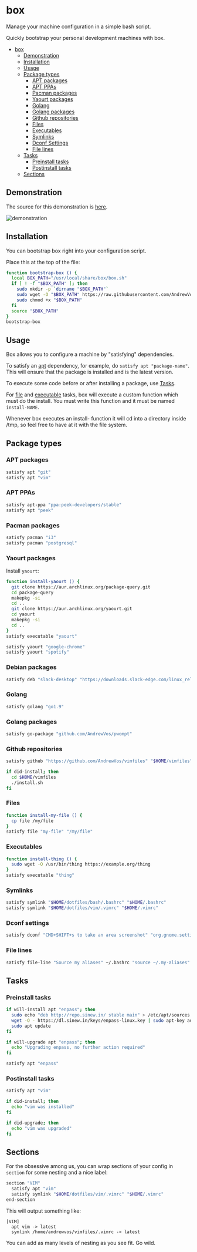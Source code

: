 # box

Manage your machine configuration in a simple bash script.

Quickly bootstrap your personal development machines with box.

- [box](#box)
  - [Demonstration](#demonstration)
  - [Installation](#installation)
  - [Usage](#usage)
  - [Package types](#package-types)
    - [APT packages](#apt-packages)
    - [APT PPAs](#apt-ppas)
    - [Pacman packages](#pacman-packages)
    - [Yaourt packages](#yaourt-packages)
    - [Golang](#golang)
    - [Golang packages](#golang-packages)
    - [Github repositories](#github-repositories)
    - [Files](#files)
    - [Executables](#executables)
    - [Symlinks](#symlinks)
    - [Dconf Settings](#dconf-settings)
    - [File lines](#file-lines)
  - [Tasks](#tasks)
    - [Preinstall tasks](#preinstall-tasks)
    - [Postinstall tasks](#postinstall-tasks)
  - [Sections](#sections)

## Demonstration

The source for this demonstration is [here](https://github.com/AndrewVos/dotfiles).

![demonstration](demonstration.gif)

## Installation

You can bootstrap box right into your configuration script.

Place this at the top of the file:

```bash
function bootstrap-box () {
  local BOX_PATH="/usr/local/share/box/box.sh"
  if [ ! -f "$BOX_PATH" ]; then
    sudo mkdir -p `dirname "$BOX_PATH"`
    sudo wget -O "$BOX_PATH" https://raw.githubusercontent.com/AndrewVos/box/master/box.sh
    sudo chmod +x "$BOX_PATH"
  fi
  source "$BOX_PATH"
}
bootstrap-box
```

## Usage

Box allows you to configure a machine by "satisfying" dependencies.

To satisfy an [apt](#apt-packages) dependency, for example, do `satisfy apt
"package-name"`. This will ensure that the package is installed and is the
latest version.

To execute some code before or after installing a package, use [Tasks](#tasks).

For [file](#files) and [executable](#executables) tasks, box will execute a
custom function which must do the install.
You must write this function and it must be named `install-NAME`.

Whenever box executes an install- function it will cd into a directory
inside /tmp, so feel free to have at it with the file system.

## Package types

### APT packages

```bash
satisfy apt "git"
satisfy apt "vim"
```

### APT PPAs

```bash
satisfy apt-ppa "ppa:peek-developers/stable"
satisfy apt "peek"
```

### Pacman packages

```bash
satisfy pacman "i3"
satisfy pacman "postgresql"
```

### Yaourt packages

Install `yaourt`:

```bash
function install-yaourt () {
  git clone https://aur.archlinux.org/package-query.git
  cd package-query
  makepkg -si
  cd ..
  git clone https://aur.archlinux.org/yaourt.git
  cd yaourt
  makepkg -si
  cd ..
}
satisfy executable "yaourt"
```

```bash
satisfy yaourt "google-chrome"
satisfy yaourt "spotify"
```

### Debian packages

```bash
satisfy deb "slack-desktop" "https://downloads.slack-edge.com/linux_releases/slack-desktop-2.7.1-amd64.deb"
```

### Golang

```bash
satisfy golang "go1.9"
```

### Golang packages

```bash
satisfy go-package "github.com/AndrewVos/pwompt"
```

### Github repositories

```bash
satisfy github "https://github.com/AndrewVos/vimfiles" "$HOME/vimfiles"

if did-install; then
  cd $HOME/vimfiles
  ./install.sh
fi
```

### Files

```bash
function install-my-file () {
  cp file /my/file
}
satisfy file "my-file" "/my/file"
```

### Executables

```bash
function install-thing () {
  sudo wget -O /usr/bin/thing https://example.org/thing
}
satisfy executable "thing"
```

### Symlinks

```bash
satisfy symlink "$HOME/dotfiles/bash/.bashrc" "$HOME/.bashrc"
satisfy symlink "$HOME/dotfiles/vim/.vimrc" "$HOME/.vimrc"
```

### Dconf settings

```bash
satisfy dconf "CMD+SHIFT+s to take an area screenshot" "org.gnome.settings-daemon.plugins.media-keys.area-screenshot-clip" "<Shift><Super>s"
```

### File lines

```bash
satisfy file-line "Source my aliases" ~/.bashrc "source ~/.my-aliases"
```

## Tasks

### Preinstall tasks

```bash
if will-install apt "enpass"; then
  sudo echo "deb http://repo.sinew.in/ stable main" > /etc/apt/sources.list.d/enpass.list
  wget -O - https://dl.sinew.in/keys/enpass-linux.key | sudo apt-key add -
  sudo apt update
fi

if will-upgrade apt "enpass"; then
  echo "Upgrading enpass, no further action required"
fi

satisfy apt "enpass"
```

### Postinstall tasks

```bash
satisfy apt "vim"

if did-install; then
  echo "vim was installed"
fi

if did-upgrade; then
  echo "vim was upgraded"
fi
```

## Sections

For the obsessive among us, you can wrap sections of your config in `section` for some nesting and
a nice label:

```bash
section "VIM"
  satisfy apt "vim"
  satisfy symlink "$HOME/dotfiles/vim/.vimrc" "$HOME/.vimrc"
end-section
```

This will output something like:

```
[VIM]
  apt vim -> latest
  symlink /home/andrewvos/vimfiles/.vimrc -> latest
```

You can add as many levels of nesting as you see fit. Go wild.
